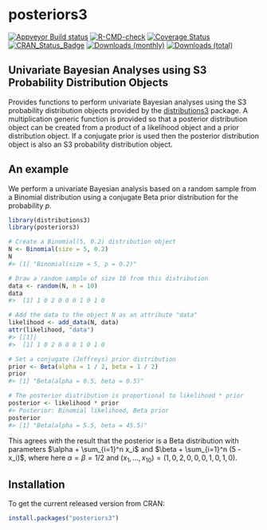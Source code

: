 
<!-- README.md is generated from README.Rmd. Please edit that file -->

# posteriors3

[![Appveyor Build
status](https://ci.appveyor.com/api/projects/status/99jojhgk9t4agdmv/branch/main?svg=true)](https://ci.appveyor.com/project/paulnorthrop/posteriors3/branch/main)
[![R-CMD-check](https://github.com/paulnorthrop/posteriors3/actions/workflows/R-CMD-check.yaml/badge.svg)](https://github.com/paulnorthrop/posteriors3/actions/workflows/R-CMD-check.yaml)
[![Coverage
Status](https://codecov.io/github/paulnorthrop/posteriors3/coverage.svg?branch=master)](https://app.codecov.io/github/paulnorthrop/posteriors3?branch=master)
[![CRAN_Status_Badge](https://www.r-pkg.org/badges/version/posteriors3)](https://cran.r-project.org/package=posteriors3)
[![Downloads
(monthly)](https://cranlogs.r-pkg.org/badges/posteriors3?color=brightgreen)](https://cran.r-project.org/package=posteriors3)
[![Downloads
(total)](https://cranlogs.r-pkg.org/badges/grand-total/posteriors3?color=brightgreen)](https://cran.r-project.org/package=posteriors3)

## Univariate Bayesian Analyses using S3 Probability Distribution Objects

Provides functions to perform univariate Bayesian analyses using the S3
probability distribution objects provided by the
[distributions3](https://cran.r-project.org/package=distributions3)
package. A multiplication generic function is provided so that a
posterior distribution object can be created from a product of a
likelihood object and a prior distribution object. If a conjugate prior
is used then the posterior distribution object is also an S3 probability
distribution object.

## An example

We perform a univariate Bayesian analysis based on a random sample from
a Binomial distribution using a conjugate Beta prior distribution for
the probability $p$.

``` r
library(distributions3)
library(posteriors3)
```

``` r
# Create a Binomial(5, 0.2) distribution object
N <- Binomial(size = 5, 0.2)
N
#> [1] "Binomial(size = 5, p = 0.2)"

# Draw a random sample of size 10 from this distribution
data <- random(N, n = 10)
data
#>  [1] 1 0 2 0 0 0 1 0 1 0

# Add the data to the object N as an attribute "data"
likelihood <- add_data(N, data)
attr(likelihood, "data")
#> [[1]]
#>  [1] 1 0 2 0 0 0 1 0 1 0

# Set a conjugate (Jeffreys) prior distribution
prior <- Beta(alpha = 1 / 2, beta = 1 / 2)
prior
#> [1] "Beta(alpha = 0.5, beta = 0.5)"

# The posterior distribution is proportional to likelihood * prior
posterior <- likelihood * prior
#> Posterior: Binomial likelihood, Beta prior
posterior
#> [1] "Beta(alpha = 5.5, beta = 45.5)"
```

This agrees with the result that the posterior is a Beta distribution
with parameters $\alpha + \sum_{i=1}^n x_i$ and
$\beta + \sum_{i=1}^n (5 - x_i)$, where here $\alpha = \beta = 1/2$ and
$(x_1, ..., x_{10}) = (1,0,2,0,0,0,1,0,1,0)$.

## Installation

To get the current released version from CRAN:

``` r
install.packages("posteriors3")
```

